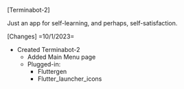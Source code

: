 [Terminabot-2]

Just an app for self-learning, and perhaps, self-satisfaction.

[Changes]
=10/1/2023=
- Created Terminabot-2
    - Added Main Menu page
    - Plugged-in:
        - Fluttergen
        - Flutter_launcher_icons